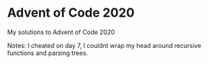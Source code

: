 # Advent of Code 2020
 My solutions to Advent of Code 2020
 
  Notes:
   I cheated on day 7, I couldnt wrap my head around recursive functions and parsing trees.
